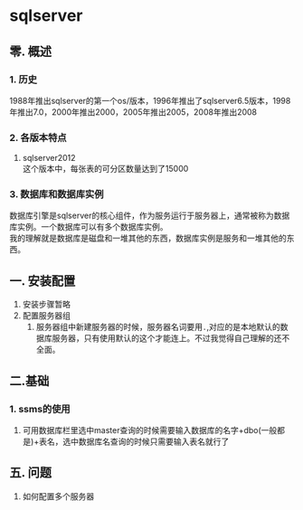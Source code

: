 # sqlserver

## 零. 概述
### 1. 历史
1988年推出sqlserver的第一个os/版本，1996年推出了sqlserver6.5版本，1998年推出7.0，2000年推出2000，2005年推出2005，2008年推出2008  
### 2. 各版本特点
1. sqlserver2012  
这个版本中，每张表的可分区数量达到了15000
### 3. 数据库和数据库实例
数据库引擎是sqlserver的核心组件，作为服务运行于服务器上，通常被称为数据库实例。一个数据库可以有多个数据库实例。  
我的理解就是数据库是磁盘和一堆其他的东西，数据库实例是服务和一堆其他的东西。

## 一. 安装配置
1. 安装步骤暂略
2. 配置服务器组
    1. 服务器组中新建服务器的时候，服务器名词要用`.`,对应的是本地默认的数据库服务器，只有使用默认的这个才能连上。不过我觉得自己理解的还不全面。
## 二.基础
### 1. ssms的使用
1. 可用数据库栏里选中master查询的时候需要输入数据库的名字+dbo(一般都是)+表名，选中数据库名查询的时候只需要输入表名就行了
## 五. 问题
1. 如何配置多个服务器
